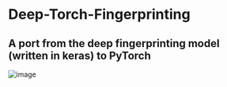 # Deep-Torch-Fingerprinting
## A port from the deep fingerprinting model (written in keras) to PyTorch
![image](https://user-images.githubusercontent.com/60232273/73213426-14c30f80-4148-11ea-8f47-fe47aec49924.png)
